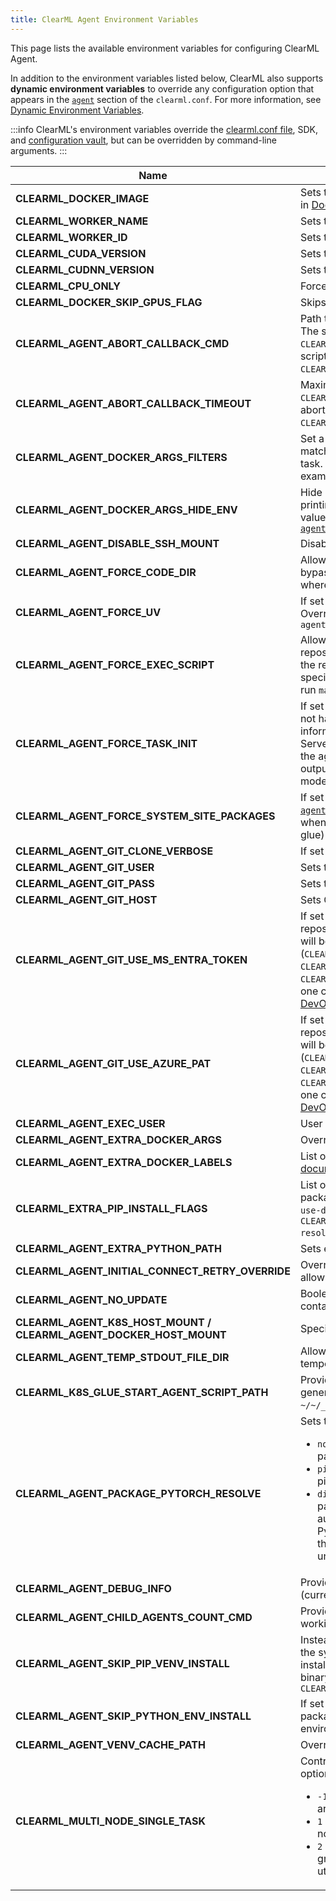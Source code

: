 ```yaml
---
title: ClearML Agent Environment Variables
---
```


This page lists the available environment variables for configuring ClearML Agent. 

In addition to the environment variables listed below, ClearML also supports **dynamic environment variables** to override 
any configuration option that appears in the [`agent`](../configs/clearml_conf.md#agent-section) section of the `clearml.conf`. 
For more information, see [Dynamic Environment Variables](../clearml_agent/clearml_agent_deployment_bare_metal.md#dynamic-environment-variables).

:::info
ClearML's environment variables override the [clearml.conf file](../configs/clearml_conf.md), SDK, and 
[configuration vault](../webapp/settings/webapp_settings_profile.md#configuration-vault), 
but can be overridden by command-line arguments. 
:::

|Name| Description                                                                                                                                                                                                                                     |
|---|-------------------------------------------------------------------------------------------------------------------------------------------------------------------------------------------------------------------------------------------------|
|**CLEARML_DOCKER_IMAGE** | Sets the default docker image to use when running an agent in [Docker mode](../clearml_agent/clearml_agent_execution_env.md#docker-mode)                                                                                                                                                                                                              |
|**CLEARML_WORKER_NAME** | Sets the Worker's name                                                                                                                                                                                                                          |
|**CLEARML_WORKER_ID** | Sets the Worker ID                                                                                                                                                                                                                              |
|**CLEARML_CUDA_VERSION** | Sets the CUDA version to be used                                                                                                                                                                                                                |
|**CLEARML_CUDNN_VERSION** | Sets the CUDNN version to be used                                                                                                                                                                                                               |
|**CLEARML_CPU_ONLY** | Force CPU only mode                                                                                                                                                                                                                             |
|**CLEARML_DOCKER_SKIP_GPUS_FLAG** | Skips the GPUs flag (support for docker V18)                                                                                                                                                                                                     |
|**CLEARML_AGENT_ABORT_CALLBACK_CMD** | Path to a callback script to execute when a Task is aborted. The script will run for up to the maximum time set with `CLEARML_AGENT_ABORT_CALLBACK_TIMEOUT`. Set Task callback script using `-e CLEARML_AGENT_ABORT_CALLBACK_CMD=path/script.sh`. |
|**CLEARML_AGENT_ABORT_CALLBACK_TIMEOUT**| Maximum time (in seconds) the abort callback script (set with `CLEARML_AGENT_ABORT_CALLBACK_CMD`) is allowed to run. Set abort callback timeout using `-e CLEARML_AGENT_ABORT_CALLBACK_TIMEOUT=30`.|
|**CLEARML_AGENT_DOCKER_ARGS_FILTERS**| Set a whitelist of allowed Docker arguments. Only arguments matching the specified patterns can be used when running a task. Use `shlex.split` whitespace-separated format. For example: `CLEARML_AGENT_DOCKER_ARGS_FILTERS="^--env$ ^-e$"`|
|**CLEARML_AGENT_DOCKER_ARGS_HIDE_ENV** | Hide Docker environment variables containing secrets when printing out the Docker command. When printed, the variable values will be replaced by `********`. See [`agent.hide_docker_command_env_vars`](../configs/clearml_conf.md#hide_docker) |
|**CLEARML_AGENT_DISABLE_SSH_MOUNT** | Disables the auto `.ssh` mount into the docker                                                                                                                                                                                                  |
|**CLEARML_AGENT_FORCE_CODE_DIR**| Allows overriding the remote execution code directory to bypass repository cloning and use a repo already available where the remote agent is running. |
|**CLEARML_AGENT_FORCE_UV**| If set to `1`, force the agent to use UV as the package manager. Overrides the default manager set in the [clearml.conf](../configs/clearml_conf.md) under `agent.package_manager.type` |
|**CLEARML_AGENT_FORCE_EXEC_SCRIPT**| Allows overriding the remote execution script to bypass repository cloning and execute code already available where the remote agent is running. Use `module:file.py` format to specify a module and a script to execute (e.g. `.:main.py` to run `main.py` from the working dir)|
|**CLEARML_AGENT_FORCE_TASK_INIT**| If set to `1`, ClearML Agent adds `Task.init()` to scripts that do not have the call, creating a Task to capture code execution information and output, which is then sent to the ClearML Server. If set to `0` and the script does not include `Task.init()`, the agent will capture only the output streams and console output, without tracking code execution details, metrics, or models. |
|**CLEARML_AGENT_FORCE_SYSTEM_SITE_PACKAGES** | If set to `1`, overrides default [`agent.package_manager.system_site_packages: true`](../configs/clearml_conf.md#system_site_packages) behavior when running tasks in containers (docker mode and k8s-glue)|
|**CLEARML_AGENT_GIT_CLONE_VERBOSE**| If set to `1`, `git clone` calls will report progress verbosely  |
|**CLEARML_AGENT_GIT_USER** | Sets the Git user for ClearML Agent                                                                                                                                                                                                             |
|**CLEARML_AGENT_GIT_PASS** | Sets the Git password for ClearML Agent                                                                                                                                                                                                         |
|**CLEARML_AGENT_GIT_HOST** | Sets Git host (only sending login to this host)                                                                                                                                                                                                 |
|**CLEARML_AGENT_GIT_USE_MS_ENTRA_TOKEN** | If set to `1`, enables authentication to Azure DevOps repositories using a Microsoft Entra token. The Azure token will be taken from the git password setting (`CLEARML_AGENT_GIT_PASS` or `agent.git_host`). `CLEARML_AGENT_GIT_USE_MS_ENTRA_TOKEN` and `CLEARML_AGENT_GIT_USE_AZURE_PAT` are mutually exclusive, only one can be set to `1`. For more information, see the [Azure DevOps authentication guide](https://learn.microsoft.com/en-us/azure/devops/repos/git/auth-overview?view=azure-devops&tabs=Linux#microsoft-entra-oauth-tokens-recommended). |
|**CLEARML_AGENT_GIT_USE_AZURE_PAT** | If set to `1`, enables authentication to Azure DevOps repositories using a Personal Access Token (PAT). The PAT will be taken from the git password setting (`CLEARML_AGENT_GIT_PASS` or `agent.git_host`). `CLEARML_AGENT_GIT_USE_MS_ENTRA_TOKEN` and `CLEARML_AGENT_GIT_USE_AZURE_PAT` are mutually exclusive, only one can be set to `1`. For more information, see the [Azure DevOps authentication guide](https://learn.microsoft.com/en-us/azure/devops/repos/git/auth-overview?view=azure-devops&tabs=Linux#personal-access-tokens-alternative-option)|
|**CLEARML_AGENT_EXEC_USER** | User for Agent executing tasks (root by default)                                                                                                                                                                                                |
|**CLEARML_AGENT_EXTRA_DOCKER_ARGS** | Overrides extra docker args configuration                                                                                                                                                                                                       |
|**CLEARML_AGENT_EXTRA_DOCKER_LABELS** | List of labels to add to docker container. See [Docker documentation](https://docs.docker.com/config/labels-custom-metadata/). |
|**CLEARML_EXTRA_PIP_INSTALL_FLAGS**| List of additional flags to use when the agent installs packages. For example: `CLEARML_EXTRA_PIP_INSTALL_FLAGS=--use-deprecated=legacy-resolver` for a single flag or `CLEARML_EXTRA_PIP_INSTALL_FLAGS="--use-deprecated=legacy-resolver --no-warn-conflicts"` for multiple flags|
|**CLEARML_AGENT_EXTRA_PYTHON_PATH** | Sets extra Python path                                                                                                                                                                                                                          |
|**CLEARML_AGENT_INITIAL_CONNECT_RETRY_OVERRIDE** | Overrides initial server connection behavior (true by default), allows explicit number to specify number of connect retries)                                                                                                                    | 
|**CLEARML_AGENT_NO_UPDATE** | Boolean. Set to `1` to skip agent update in the k8s pod container before the agent executes the task |
|**CLEARML_AGENT_K8S_HOST_MOUNT / CLEARML_AGENT_DOCKER_HOST_MOUNT** | Specifies Agent's mount point for Docker / K8s                                                                                                                                                                                                  |
|**CLEARML_AGENT_TEMP_STDOUT_FILE_DIR**|Allows overriding the default `/tmp` location for agent temporary files|
|**CLEARML_K8S_GLUE_START_AGENT_SCRIPT_PATH** | Provide an alternate path to place the agent startup script generated inside a k8s task pod (instead of the default `~/~/__start_agent__.sh`)                                                                                                   |
|**CLEARML_AGENT_PACKAGE_PYTORCH_RESOLVE**|Sets the PyTorch resolving mode. The options are: <ul><li>`none` - No resolving. Install PyTorch like any other package</li><li>`pip` (default) - Sets extra index based on cuda and lets pip resolve</li><li>`direct` - Resolve a direct link to the PyTorch wheel by parsing the pytorch.org pip repository, and matching the automatically detected cuda version with the required PyTorch wheel. If the exact cuda version is not found for the required PyTorch wheel, it will try a lower cuda version until a match is found</li></ul>  |
|**CLEARML_AGENT_DEBUG_INFO** | Provide additional debug information for a specific context (currently only the `docker` value is supported)                                                                                                                                    |
|**CLEARML_AGENT_CHILD_AGENTS_COUNT_CMD** | Provide an alternate bash command to list child agents while working in services mode                                                                                                                                                           |
|**CLEARML_AGENT_SKIP_PIP_VENV_INSTALL** | Instead of creating a new virtual environment inheriting from the system packages, use an existing virtual environment and install missing packages directly to it. Specify the Python binary of the existing virtual environment. For example: `CLEARML_AGENT_SKIP_PIP_VENV_INSTALL=/home/venv/bin/python`                                                                                                                                                             |
|**CLEARML_AGENT_SKIP_PYTHON_ENV_INSTALL** | If set to `1`, the agent will not install any required Python packages and will just use the preexisting Python environment to run the task.                                                                                                                                            |
|**CLEARML_AGENT_VENV_CACHE_PATH** | Overrides venv cache folder configuration                                                                                                                                                                                                       |
|**CLEARML_MULTI_NODE_SINGLE_TASK**| Control how multi-node resource monitoring is reported. The options are: <ul><li>`-1` - Only master node's (rank zero) console/resources are reported</li><li>`1` - Graph per node i.e. machine/GPU graph for every node (console output prefixed with RANK)</li><li>`2` - Series per node under a unified machine resource graph, graph per type of resource e.g. CPU/GPU utilization (console output prefixed with RANK)</li></ul>|
